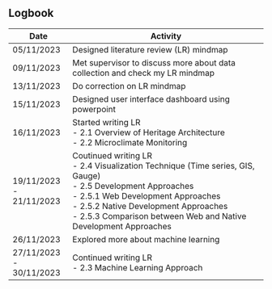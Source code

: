 ## Logbook

|     Date   |  Activity |
| ---------- |  -------- | 
| 05/11/2023 | Designed literature review (LR) mindmap |
| 09/11/2023 | Met supervisor to discuss more about data collection and check my LR mindmap |
| 13/11/2023 | Do correction on LR mindmap |
| 15/11/2023 | Designed user interface dashboard using powerpoint |
| 16/11/2023 | Started writing LR<br> - 2.1 Overview of Heritage Architecture <br> - 2.2 Microclimate Monitoring |
| 19/11/2023 -<br> 21/11/2023| Coutinued writing LR<br> - 2.4 Visualization Technique (Time series, GIS, Gauge) <br> - 2.5 Development Approaches <br>- 2.5.1 Web Development Approaches <br> - 2.5.2 Native Development Approaches <br> - 2.5.3 Comparison between Web and Native Development Approaches <br> |
| 26/11/2023 | Explored more about machine learning |
| 27/11/2023 -<br> 30/11/2023| Continued writing LR<br> - 2.3 Machine Learning Approach |
